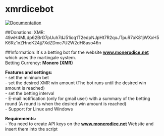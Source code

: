 # xmrdicebot

 [![Documentation](https://codedocs.xyz/swalecko/xmrdicebot.svg)](https://codedocs.xyz/swalecko/xmrdicebot/)

##Donations:
XMR: 49wH4MLdp62BrG7pUuh7dJ51icq1T2edpNJpHt7R2qoJTpuR7oK81jWXxH5K6Rz1nZHneK24jj7XdZDmc7U2W2dH8aso46n

##Information:
It`s a betting bot for the website **www.monerodice.net** which uses the martingale system.  
Betting Currency: **Monero (XMR)**

**Features and settings:**    
	- set the mininum bet   
	- set the desired XMR win amount (The bot runs until the desired win amount is reached)  
	- set the betting interval  
	- E-mail notification (only for gmail user) with a summary of the betting round (A round is when the desired win amount is   reached)  
	- Support for Linux and Windows  


**Requirements:**	
	- You need to create API keys on the **www.monerodice.net** Website and insert them into the script  